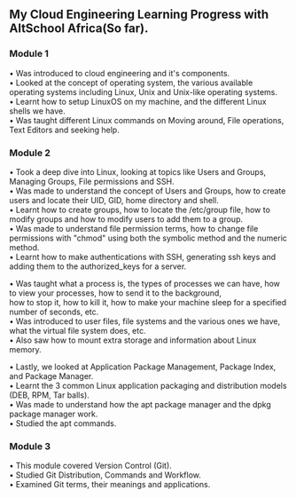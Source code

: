 ## My Cloud Engineering Learning Progress with AltSchool Africa(So far). 

### Module 1
• Was introduced to cloud engineering and it's components.<br>
• Looked at the concept of operating system, the various available operating systems including Linux, Unix and Unix-like operating systems.<br>
• Learnt how to setup LinuxOS on my machine, and the different Linux shells we have.<br>
• Was taught different Linux commands on Moving around, File operations, Text Editors and seeking help.<br>

### Module 2
• Took a deep dive into Linux, looking at topics like Users and Groups, Managing Groups, File permissions and SSH.<br>
• Was made to understand the concept of Users and Groups, how to create users and locate their UID, GID, home directory and shell.<br>
• Learnt how to create groups, how to locate the /etc/group file, how to modify groups and how to modify users to add them to a group.<br>
• Was made to understand file permission terms, how to change file permissions with "chmod" using both the symbolic method and the numeric method.<br>
• Learnt how to make authentications with SSH, generating ssh keys and adding them to the authorized_keys for a server.<br>

• Was taught what a process is, the types of processes we can have, how to view your processes, how to send it to the background,<br> how to stop it, 
  how to kill it, how to make your machine sleep for a specified number of seconds, etc.<br>
• Was introduced to user files, file systems and the various ones we have, what the virtual file system does, etc.<br>
• Also saw how to mount extra storage and information about Linux memory.<br>

• Lastly, we looked at Application Package Management, Package Index, and Package Manager.<br>
• Learnt the 3 common Linux application packaging and distribution models (DEB, RPM, Tar balls).<br>
• Was made to understand how the apt package manager and the dpkg package manager work.<br>
• Studied the apt commands.<br>

### Module 3
• This module covered Version Control (Git).<br>
• Studied Git Distribution, Commands and Workflow.<br>
• Examined Git terms, their meanings and applications.<br>
